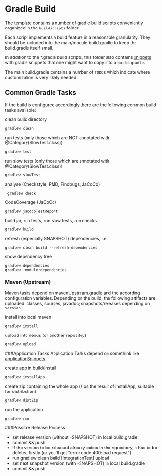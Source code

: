 Gradle Build
============
The template contains a number of gradle build scripts conveniently organized in the `buildscripts` folder.

Each script implements a build feature in a reasonable granularity. They should be included into the main/module build.gradle to keep the build.gradle itself small.

In addition to the *.gradle build scripts, this folder also contains [snippets](../buildscripts/snippets/_info_.md) with gradle snippets that one might want to copy into a `build.gradle`.

The main build.gradle contains a number of `TODO`s which indicate where customization is very likely needed.

Common Gradle Tasks
-------------------
If the build is configured accordingly there are the following common build tasks available:

clean build directory

    gradlew clean

run tests (only those which are NOT annotated with @Category(SlowTest.class))

	gradlew test

run slow tests (only those which are annotated with @Category(SlowTest.class))

	gradlew slowTest

analyse (Checkstyle, PMD, Findbugs, JaCoCo)

     gradlew check

CodeCoverage (JaCoCo)

	gradlew jacocoTestReport

build jar, run tests, run slow tests, run checks

	gradlew build

refresh (especially SNAPSHOT) dependencies, i.e.

	gradlew clean build --refresh-dependencies

show dependency tree

	gradlew dependencies
	gradlew :module:dependencies

### Maven (Upstream)
Maven tasks depend on [mavenUpstream.gradle](../buildscripts/mavenUpstream.md) and the according configuration variables.
Depending on the build, the following artifacts are uploaded: classes, sources, javadoc; snapshots/releases depending on `version`

install into local maven

	gradlew install

upload into nexus (or another repositoy)

	gradlew upload

###Application Tasks
Application Tasks depend on somethink like [applicationSnippets](../buildscripts/snippets/applicationSnippets.md).

create app in build/install

	gradlew installApp

create zip containing the whole app (zips the result of installApp, suitable for distribution)

	gradlew distZip

run the application

    gradlew run

###Possible  Release Process

 * set release version (without -SNAPSHOT) in local build.gradle
 * commit && push
 * if the version to be released already exists in the repository, it has to be deleted firstly (or you'll get "error code 400: bad request")
 * run gradlew clean build [integrationTest] upload
 * set next snapshot version (with -SNAPSHOT) in local build.gradle
 * commit && push
